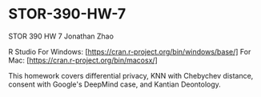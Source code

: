 # STOR-390-HW-7

STOR 390 HW 7
Jonathan Zhao

R Studio
For Windows: [https://cran.r-project.org/bin/windows/base/]
For Mac: [https://cran.r-project.org/bin/macosx/]

This homework covers differential privacy, KNN with Chebychev distance, consent with Google's DeepMind case, and Kantian Deontology. 